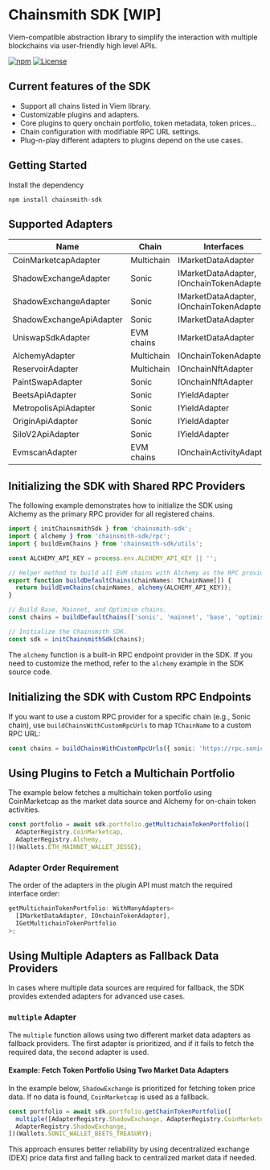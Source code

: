 # Chainsmith SDK [WIP]

Viem-compatible abstraction library to simplify the interaction with multiple blockchains via user-friendly high level APIs.

[![npm](https://img.shields.io/npm/v/chainsmith-sdk)](https://www.npmjs.com/package/chainsmith-sdk)
[![License](https://img.shields.io/npm/l/@chainsmith-sdk)](LICENSE)

## Current features of the SDK

- Support all chains listed in Viem library.
- Customizable plugins and adapters.
- Core plugins to query onchain portfolio, token metadata, token prices...
- Chain configuration with modifiable RPC URL settings.
- Plug-n-play different adapters to plugins depend on the use cases.

## Getting Started

Install the dependency

```
npm install chainsmith-sdk
```

## Supported Adapters

| Name                     | Chain      | Interfaces                               |
| ------------------------ | ---------- | ---------------------------------------- |
| CoinMarketcapAdapter     | Multichain | IMarketDataAdapter                       |
| ShadowExchangeAdapter    | Sonic      | IMarketDataAdapter, IOnchainTokenAdapter |
| ShadowExchangeAdapter    | Sonic      | IMarketDataAdapter, IOnchainTokenAdapter |
| ShadowExchangeApiAdapter | Sonic      | IMarketDataAdapter                       |
| UniswapSdkAdapter        | EVM chains | IMarketDataAdapter                       |
| AlchemyAdapter           | Multichain | IOnchainTokenAdapter                     |
| ReservoirAdapter         | Multichain | IOnchainNftAdapter                       |
| PaintSwapAdapter         | Sonic      | IOnchainNftAdapter                       |
| BeetsApiAdapter          | Sonic      | IYieldAdapter                            |
| MetropolisApiAdapter     | Sonic      | IYieldAdapter                            |
| OriginApiAdapter         | Sonic      | IYieldAdapter                            |
| SiloV2ApiAdapter         | Sonic      | IYieldAdapter                            |
| EvmscanAdapter           | EVM chains | IOnchainActivityAdapter                  |

## Initializing the SDK with Shared RPC Providers

The following example demonstrates how to initialize the SDK using Alchemy as the primary RPC provider for all registered chains.

```typescript
import { initChainsmithSdk } from 'chainsmith-sdk';
import { alchemy } from 'chainsmith-sdk/rpc';
import { buildEvmChains } from 'chainsmith-sdk/utils';

const ALCHEMY_API_KEY = process.env.ALCHEMY_API_KEY || '';

// Helper method to build all EVM chains with Alchemy as the RPC provider.
export function buildDefaultChains(chainNames: TChainName[]) {
  return buildEvmChains(chainNames, alchemy(ALCHEMY_API_KEY));
}

// Build Base, Mainnet, and Optimism chains.
const chains = buildDefaultChains(['sonic', 'mainnet', 'base', 'optimism']);

// Initialize the Chainsmith SDK.
const sdk = initChainsmithSdk(chains);
```

The `alchemy` function is a built-in RPC endpoint provider in the SDK. If you need to customize the method, refer to the `alchemy` example in the SDK source code.

## Initializing the SDK with Custom RPC Endpoints

If you want to use a custom RPC provider for a specific chain (e.g., Sonic chain), use `buildChainsWithCustomRpcUrls` to map `TChainName` to a custom RPC URL:

```typescript
const chains = buildChainsWithCustomRpcUrls({ sonic: 'https://rpc.soniclabs.com' }, 'evm');
```

## Using Plugins to Fetch a Multichain Portfolio

The example below fetches a multichain token portfolio using CoinMarketcap as the market data source and Alchemy for on-chain token activities.

```typescript
const portfolio = await sdk.portfolio.getMultichainTokenPortfolio([
  AdapterRegistry.CoinMarketcap,
  AdapterRegistry.Alchemy,
])(Wallets.ETH_MAINNET_WALLET_JESSE);
```

### Adapter Order Requirement

The order of the adapters in the plugin API must match the required interface order:

```typescript
getMultichainTokenPortfolio: WithManyAdapters<
  [IMarketDataAdapter, IOnchainTokenAdapter],
  IGetMultichainTokenPortfolio
>;
```

## Using Multiple Adapters as Fallback Data Providers

In cases where multiple data sources are required for fallback, the SDK provides extended adapters for advanced use cases.

### `multiple` Adapter

The `multiple` function allows using two different market data adapters as fallback providers. The first adapter is prioritized, and if it fails to fetch the required data, the second adapter is used.

#### Example: Fetch Token Portfolio Using Two Market Data Adapters

In the example below, `ShadowExchange` is prioritized for fetching token price data. If no data is found, `CoinMarketcap` is used as a fallback.

```typescript
const portfolio = await sdk.portfolio.getChainTokenPortfolio([
  multiple([AdapterRegistry.ShadowExchange, AdapterRegistry.CoinMarketcap]),
  AdapterRegistry.ShadowExchange,
])(Wallets.SONIC_WALLET_BEETS_TREASURY);
```

This approach ensures better reliability by using decentralized exchange (DEX) price data first and falling back to centralized market data if needed.

